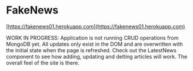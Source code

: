 ﻿# FakeNews

[https://fakenews01.herokuapp.com](https://fakenews01.herokuapp.com)

WORK IN PROGRESS:
Application is not running CRUD operations from MongoDB yet. All updates only exist in the DOM and are overwritten with the initial state when the page is refreshed. Check out the LatestNews component to see how adding, updating and delting articles will work. The overall feel of the site is there.